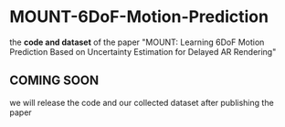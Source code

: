 # MOUNT-6DoF-Motion-Prediction
the **code and dataset** of the paper "MOUNT: Learning 6DoF Motion Prediction Based on Uncertainty Estimation for Delayed AR Rendering"

## COMING SOON
we will release the code and our collected dataset after publishing the paper
